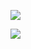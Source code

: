 ![](epub/[埃尔诺作品]%20年轻男人%20(安妮·埃尔诺；栾颖新%20译)%20(Z-Library)/images/index-6_1.png)

![](epub/[埃尔诺作品]%20年轻男人%20(安妮·埃尔诺；栾颖新%20译)%20(Z-Library)/images/index-7_1.png)